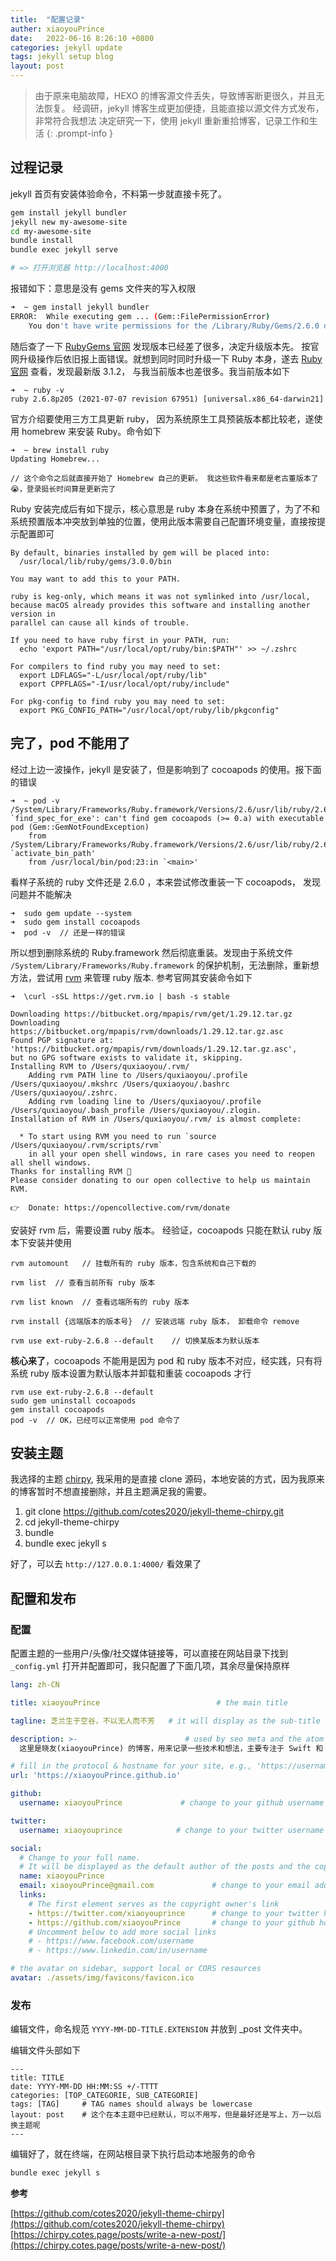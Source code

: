 ```yaml
---
title:  "配置记录"
auther: xiaoyouPrince
date:   2022-06-16 8:26:10 +0800
categories: jekyll update
tags: jekyll setup blog
layout: post
---
```



> 由于原来电脑故障，HEXO 的博客源文件丢失，导致博客断更很久，并且无法恢复。
> 经调研，jekyll 博客生成更加便捷，且能直接以源文件方式发布，非常符合我想法
> 决定研究一下，使用 jekyll 重新重拾博客，记录工作和生活
{: .prompt-info }


## 过程记录

jekyll 首页有安装体验命令，不料第一步就直接卡死了。

```sh
gem install jekyll bundler
jekyll new my-awesome-site
cd my-awesome-site
bundle install
bundle exec jekyll serve

# => 打开浏览器 http://localhost:4000
```

报错如下：意思是没有 gems 文件夹的写入权限

```sh
➜  ~ gem install jekyll bundler
ERROR:  While executing gem ... (Gem::FilePermissionError)
    You don't have write permissions for the /Library/Ruby/Gems/2.6.0 directory.
```

随后查了一下 [RubyGems 官网](https://rubygems.org/) 发现版本已经差了很多，决定升级版本先。
按官网升级操作后依旧报上面错误。就想到同时同时升级一下 Ruby 本身，遂去 [Ruby 官网](https://www.ruby-lang.org/) 查看，发现最新版 3.1.2， 与我当前版本也差很多。我当前版本如下

```
➜  ~ ruby -v
ruby 2.6.8p205 (2021-07-07 revision 67951) [universal.x86_64-darwin21]
```

官方介绍要使用三方工具更新 ruby， 因为系统原生工具预装版本都比较老，遂使用 homebrew 来安装 Ruby。命令如下

```
➜  ~ brew install ruby
Updating Homebrew...

// 这个命令之后就直接开始了 Homebrew 自己的更新。 我这些软件看来都是老古董版本了 😭，登录挺长时间算是更新完了
```

Ruby 安装完成后有如下提示，核心意思是 ruby 本身在系统中预置了，为了不和系统预置版本冲突放到单独的位置，使用此版本需要自己配置环境变量，直接按提示配置即可

```
By default, binaries installed by gem will be placed into:
  /usr/local/lib/ruby/gems/3.0.0/bin

You may want to add this to your PATH.

ruby is keg-only, which means it was not symlinked into /usr/local,
because macOS already provides this software and installing another version in
parallel can cause all kinds of trouble.

If you need to have ruby first in your PATH, run:
  echo 'export PATH="/usr/local/opt/ruby/bin:$PATH"' >> ~/.zshrc

For compilers to find ruby you may need to set:
  export LDFLAGS="-L/usr/local/opt/ruby/lib"
  export CPPFLAGS="-I/usr/local/opt/ruby/include"

For pkg-config to find ruby you may need to set:
  export PKG_CONFIG_PATH="/usr/local/opt/ruby/lib/pkgconfig"
```

## 完了，pod 不能用了

经过上边一波操作，jekyll 是安装了，但是影响到了 cocoapods 的使用。报下面的错误

```
➜  ~ pod -v
/System/Library/Frameworks/Ruby.framework/Versions/2.6/usr/lib/ruby/2.6.0/rubygems.rb:283:in `find_spec_for_exe': can't find gem cocoapods (>= 0.a) with executable pod (Gem::GemNotFoundException)
	from /System/Library/Frameworks/Ruby.framework/Versions/2.6/usr/lib/ruby/2.6.0/rubygems.rb:302:in `activate_bin_path'
	from /usr/local/bin/pod:23:in `<main>'
```

看样子系统的 ruby 文件还是 2.6.0 ，本来尝试修改重装一下 cocoapods， 发现问题并不能解决

```
➜  sudo gem update --system
➜  sudo gem install cocoapods
➜  pod -v  // 还是一样的错误
```

所以想到删除系统的 Ruby.framework 然后彻底重装。发现由于系统文件 `/System/Library/Frameworks/Ruby.framework` 的保护机制，无法删除，重新想方法，尝试用 [rvm](http://rvm.io/) 来管理 ruby 版本. 参考官网其安装命令如下

```
➜  \curl -sSL https://get.rvm.io | bash -s stable

Downloading https://bitbucket.org/mpapis/rvm/get/1.29.12.tar.gz
Downloading https://bitbucket.org/mpapis/rvm/downloads/1.29.12.tar.gz.asc
Found PGP signature at: 'https://bitbucket.org/mpapis/rvm/downloads/1.29.12.tar.gz.asc',
but no GPG software exists to validate it, skipping.
Installing RVM to /Users/quxiaoyou/.rvm/
    Adding rvm PATH line to /Users/quxiaoyou/.profile /Users/quxiaoyou/.mkshrc /Users/quxiaoyou/.bashrc /Users/quxiaoyou/.zshrc.
    Adding rvm loading line to /Users/quxiaoyou/.profile /Users/quxiaoyou/.bash_profile /Users/quxiaoyou/.zlogin.
Installation of RVM in /Users/quxiaoyou/.rvm/ is almost complete:

  * To start using RVM you need to run `source /Users/quxiaoyou/.rvm/scripts/rvm`
    in all your open shell windows, in rare cases you need to reopen all shell windows.
Thanks for installing RVM 🙏
Please consider donating to our open collective to help us maintain RVM.

👉  Donate: https://opencollective.com/rvm/donate
```

安装好 rvm 后，需要设置 ruby 版本。 经验证，cocoapods 只能在默认 ruby 版本下安装并使用

```
rvm automount   // 挂载所有的 ruby 版本，包含系统和自己下载的

rvm list  // 查看当前所有 ruby 版本

rvm list known  // 查看远端所有的 ruby 版本

rvm install {远端版本的版本号}  // 安装远端 ruby 版本， 卸载命令 remove

rvm use ext-ruby-2.6.8 --default    // 切换某版本为默认版本
```

**核心来了**，cocoapods 不能用是因为 pod 和 ruby 版本不对应，经实践，只有将系统 ruby 版本设置为默认版本并卸载和重装 cocoapods 才行

```
rvm use ext-ruby-2.6.8 --default
sudo gem uninstall cocoapods
gem install cocoapods
pod -v  // OK，已经可以正常使用 pod 命令了
```

## 安装主题

我选择的主题 [chirpy](https://github.com/cotes2020/jekyll-theme-chirpy), 我采用的是直接 clone 源码，本地安装的方式，因为我原来的博客暂时不想直接删除，并且主题满足我的需要。

1. git clone https://github.com/cotes2020/jekyll-theme-chirpy.git
2. cd jekyll-theme-chirpy
3. bundle
4. bundle exec jekyll s

好了，可以去 `http://127.0.0.1:4000/` 看效果了

## 配置和发布

### 配置

配置主题的一些用户/头像/社交媒体链接等，可以直接在网站目录下找到 `_config.yml` 打开并配置即可，我只配置了下面几项，其余尽量保持原样

```yml
lang: zh-CN

title: xiaoyouPrince                          # the main title

tagline: 芝兰生于空谷，不以无人而不芳   # it will display as the sub-title

description: >-                        # used by seo meta and the atom feed
  这里是晓友(xiaoyouPrince) 的博客，用来记录一些技术和想法，主要专注于 Swift 和 iOS 开发.

# fill in the protocol & hostname for your site, e.g., 'https://username.github.io'
url: 'https://xiaoyouPrince.github.io'

github:
  username: xiaoyouPrince             # change to your github username

twitter:
  username: xiaoyouprince            # change to your twitter username

social:
  # Change to your full name.
  # It will be displayed as the default author of the posts and the copyright owner in the Footer
  name: xiaoyouPrince
  email: xiaoyouPrince@gmail.com             # change to your email address
  links:
    # The first element serves as the copyright owner's link
    - https://twitter.com/xiaoyouprince      # change to your twitter homepage
    - https://github.com/xiaoyouPrince       # change to your github homepage
    # Uncomment below to add more social links
    # - https://www.facebook.com/username
    # - https://www.linkedin.com/in/username

# the avatar on sidebar, support local or CORS resources
avatar: ./assets/img/favicons/favicon.ico
```

### 发布

编辑文件，命名规范 `YYYY-MM-DD-TITLE.EXTENSION` 并放到 _post 文件夹中。

编辑文件头部如下

```
---
title: TITLE
date: YYYY-MM-DD HH:MM:SS +/-TTTT
categories: [TOP_CATEGORIE, SUB_CATEGORIE]
tags: [TAG]     # TAG names should always be lowercase
layout: post	# 这个在本主题中已经默认，可以不用写，但是最好还是写上，万一以后换主题呢
---
```

编辑好了，就在终端，在网站根目录下执行启动本地服务的命令

```sh
bundle exec jekyll s
```

**参考**

[https://github.com/cotes2020/jekyll-theme-chirpy](https://github.com/cotes2020/jekyll-theme-chirpy)<br>
[https://chirpy.cotes.page/posts/write-a-new-post/](https://chirpy.cotes.page/posts/write-a-new-post/)










